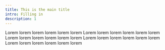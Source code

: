 ```yaml
---
title: This is the main title
intro: Filling in
description: 1
---
```

Lorem lorem lorem lorem lorem lorem
Lorem lorem lorem lorem lorem lorem
Lorem lorem lorem lorem lorem lorem
Lorem lorem lorem lorem lorem lorem
Lorem lorem lorem lorem lorem lorem
